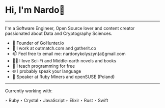 # Hi, I'm Nardo🖖
-----------------

I'm a Software Engineer, Open Source lover and content creator passionated about Data and Cryptography Sciences.

- 🌱 Founder of GoHunter.io
- 🏢 I work at outmatch.com and gatherit.co
- 📫 Feel free to email me: nardonykolyszyn(at)gmail.com
- 🧙‍🧝‍ I love Sci-Fi and Middle-earth novels and books
- 🤲 I teach programming for free
- 🌐 I probably speak your language
- 💬 Speaker at Ruby Miners and openSUSE (Poland)

-----------

Currently working with:

‣ Ruby
‣ Crystal
‣ JavaScript
‣ Elixir
‣ Rust
‣ Swift
